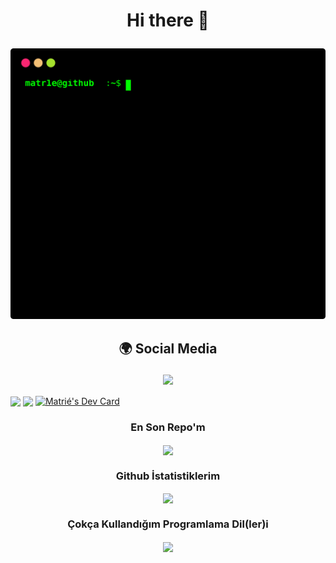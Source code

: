 # <p align="center"> Hi there 👋 </p>
<p align="center">
<a href="https://github.com/matr1e"></a><img src="./matr1e.svg"></img>
</p>


## <p align="center">  🌍 Social Media </p>

<p align="center">
<a href="https://www.instagram.com/matr1e/"><img src="https://img.shields.io/badge/Matrié%20-D90070.svg?&style=for-the-badge&logo=instagram&logoColor=white"></a>
</p>

<img align="center" src="https://spotify-github-profile.vercel.app/api/view?uid=31rztp4eqaxbifu4twrgho3vbg2e&cover_image=true&theme=default&bar_color=53b14f&bar_color_cover=false"></img> <img align="center" src="https://lanyard-profile-readme.vercel.app/api/927598578757664769?theme=light&bg=0372ad&animated=false&hideDiscrim=true&borderRadius=30px&idleMessage=Probably%20doing%20something%20else..."></img> <a href="https://app.daily.dev/Matrie"><img align="center" src="https://api.daily.dev/devcards/44fbfc6d2d644fea95d8840021ca5f10.png?r=u0g" width="270" height="400" alt="Matrié's Dev Card"/></a>

### <p align="center"> En Son Repo'm </p>
<p align="center">
<img align="center" src="https://github-readme-stats.vercel.app/api/pin/?username=matr1e&repo=supervizor-bot"></img>
</p> 

### <p align="center">Github İstatistiklerim </p>

<p align="center">
<img align="center" src="https://github-readme-stats.vercel.app/api?username=matr1e&show_icons=true&bg_color=DEG,COLOR10,COLOR3">
</p>

### <p align="center"> Çokça Kullandığım Programlama Dil(ler)i </p>

<p align="center">
<img align="center", src="https://github-readme-stats.vercel.app/api/top-langs/?username=anuraghazra&layout=compact"></img>
</p>





